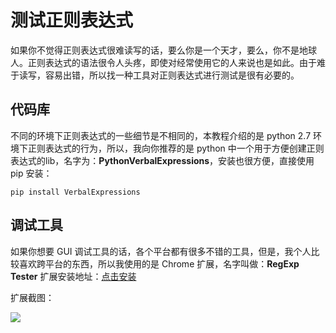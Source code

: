 # 测试正则表达式

如果你不觉得正则表达式很难读写的话，要么你是一个天才，要么，你不是地球人。正则表达式的语法很令人头疼，即使对经常使用它的人来说也是如此。由于难于读写，容易出错，所以找一种工具对正则表达式进行测试是很有必要的。

## 代码库

不同的环境下正则表达式的一些细节是不相同的，本教程介绍的是 python 2.7 环境下正则表达式的行为，所以，我向你推荐的是 python 中一个用于方便创建正则表达式的lib，名字为：**PythonVerbalExpressions**，安装也很方便，直接使用 pip 安装：

```
pip install VerbalExpressions
```

## 调试工具
如果你想要 GUI 调试工具的话，各个平台都有很多不错的工具，但是，我个人比较喜欢跨平台的东西，所以我使用的是 Chrome 扩展，名字叫做：**RegExp Tester**
扩展安装地址：[点击安装](https://chrome.google.com/webstore/detail/regexp-tester/fekbbmalpajhfifodaakkfeodkpigjbk)

扩展截图：

![](https://ooo.0o0.ooo/2016/05/14/5736c0a37d895.png)

